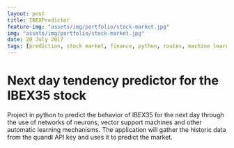 ```yaml
---
layout: post
title: IBEXPredictor
feature-img: "assets/img/portfolio/stock-market.jpg"
img: "assets/img/portfolio/stock-market.jpg"
date: 20 July 2017
tags: [prediction, stock market, finance, python, routes, machine learning]
---
```


# Next day tendency predictor for the IBEX35 stock 

Project in python to predict the behavior of IBEX35 for the next day through the use of networks of neurons,
vector support machines and other automatic learning mechanisms. The application will gather the historic data from
the quandl API key and uses it to predict the market.

